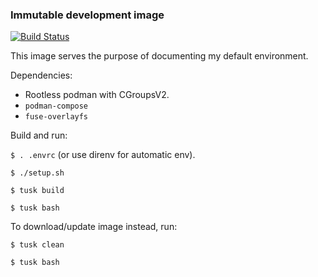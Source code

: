 ### Immutable development image

[![Build Status](https://travis-ci.com/mgnsk/dev_env.svg?branch=master)](https://travis-ci.com/mgnsk/dev_env)

This image serves the purpose of documenting my default environment.

Dependencies:

* Rootless podman with CGroupsV2.
* `podman-compose`
* `fuse-overlayfs`

Build and run:

`$ . .envrc` (or use direnv for automatic env).

`$ ./setup.sh`

`$ tusk build`

`$ tusk bash`
 
 To download/update image instead, run:

`$ tusk clean`

`$ tusk bash`

